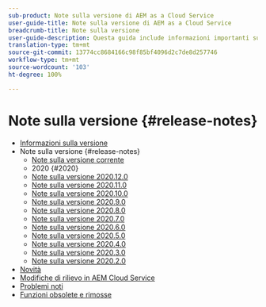 ```yaml
---
sub-product: Note sulla versione di AEM as a Cloud Service
user-guide-title: Note sulla versione di AEM as a Cloud Service
breadcrumb-title: Note sulla versione
user-guide-description: Questa guida include informazioni importanti sull’ultima versione di Experience Manager as a Cloud Service e illustra le funzioni nuove, obsolete e rimosse, nonché i problemi noti.
translation-type: tm+mt
source-git-commit: 13774cc8684166c98f85bf4096d2c7de8d257746
workflow-type: tm+mt
source-wordcount: '103'
ht-degree: 100%

---
```



# Note sulla versione {#release-notes}

+ [Informazioni sulla versione](/help/release-notes/home.md)
+ Note sulla versione {#release-notes}
   + [Note sulla versione corrente](/help/release-notes/release-notes-cloud/release-notes-current.md)
   + 2020 {#2020}
   + [Note sulla versione 2020.12.0](/help/release-notes/release-notes-cloud/2020/release-notes-2020-12-0.md)
   + [Note sulla versione 2020.11.0](/help/release-notes/release-notes-cloud/2020/release-notes-2020-11-0.md)
   + [Note sulla versione 2020.10.0](/help/release-notes/release-notes-cloud/2020/release-notes-2020-10-0.md)
   + [Note sulla versione 2020.9.0](/help/release-notes/release-notes-cloud/2020/release-notes-2020-9-0.md)
   + [Note sulla versione 2020.8.0](/help/release-notes/release-notes-cloud/2020/release-notes-2020-8-0.md)
   + [Note sulla versione 2020.7.0](/help/release-notes/release-notes-cloud/2020/release-notes-2020-7-0.md)
   + [Note sulla versione 2020.6.0](/help/release-notes/release-notes-cloud/2020/release-notes-2020-6-0.md)
   + [Note sulla versione 2020.5.0](/help/release-notes/release-notes-cloud/2020/release-notes-2020-5-0.md)
   + [Note sulla versione 2020.4.0](/help/release-notes/release-notes-cloud/2020/release-notes-2020-4-0.md)
   + [Note sulla versione 2020.3.0](/help/release-notes/release-notes-cloud/2020/release-notes-2020-3-0.md)
   + [Note sulla versione 2020.2.0](/help/release-notes/release-notes-cloud/2020/release-notes-2020-2-0.md)
+ [Novità](what-is-new.md)
+ [Modifiche di rilievo in AEM Cloud Service](aem-cloud-changes.md)
+ [Problemi noti](known-issues.md)
+ [Funzioni obsolete e rimosse](deprecated-removed-features.md)